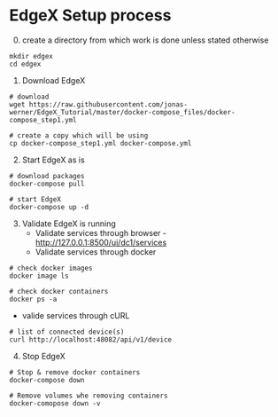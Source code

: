 # EdgeX Setup process 
0. create a directory from which work is done unless stated otherwise 
```
mkdir edgex 
cd edgex 
``` 
 
1. Download EdgeX 
```
# download 
wget https://raw.githubusercontent.com/jonas-werner/EdgeX_Tutorial/master/docker-compose_files/docker-compose_step1.yml

# create a copy which will be using 
cp docker-compose_step1.yml docker-compose.yml 
```

2. Start EdgeX as is 
```
# download packages 
docker-compose pull 

# start EdgeX 
docker-compose up -d 
```
3. Validate EdgeX is running 
   * Validate services through browser - http://127.0.0.1:8500/ui/dc1/services 
   * Validate services through docker 
```
# check docker images 
docker image ls 

# check docker containers 
docker ps -a 
```
   * valide services through cURL 
```
# list of connected device(s) 
curl http://localhost:48082/api/v1/device
```

4. Stop EdgeX 
```
# Stop & remove docker containers
docker-compose down

# Remove volumes whe removing containers 
docker-comopose down -v 
```
